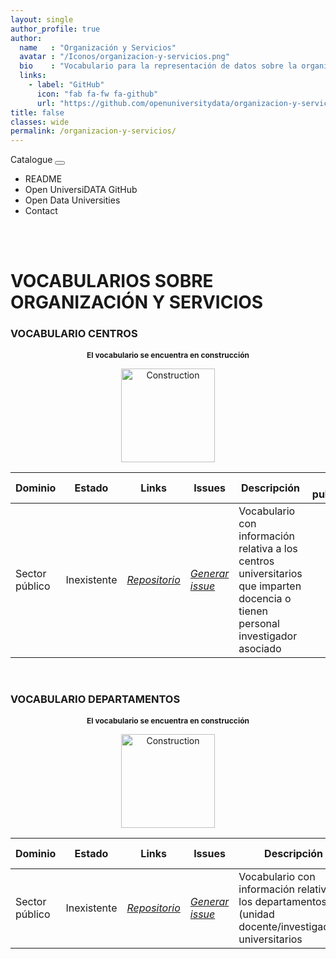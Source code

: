 ```yaml
---
layout: single
author_profile: true 
author:
  name   : "Organización y Servicios"
  avatar : "/Iconos/organizacion-y-servicios.png"
  bio    : "Vocabulario para la representación de datos sobre la organización y los servicios universitarios."
  links:
    - label: "GitHub"
      icon: "fab fa-fw fa-github"
      url: "https://github.com/openuniversitydata/organizacion-y-servicios"
title: false
classes: wide
permalink: /organizacion-y-servicios/
---
```


<head>
	<style>	
	@media screen and (max-width: 760px) {
	td:nth-of-type(1):before { content: "Dominio"; }
	td:nth-of-type(2):before { content: "Estado"; }
	td:nth-of-type(3):before { content: "Links"; }	
	td:nth-of-type(4):before { content: "Issues"; }
	td:nth-of-type(5):before { content: "Descripción"; }	
	}
	</style>
  
<link rel="stylesheet" href="https://maxcdn.bootstrapcdn.com/bootstrap/4.5.2/css/bootstrap.min.css">
  <script src="https://ajax.googleapis.com/ajax/libs/jquery/3.5.1/jquery.min.js"></script>
  <script src="https://cdnjs.cloudflare.com/ajax/libs/popper.js/1.16.0/umd/popper.min.js"></script>
  <script src="https://maxcdn.bootstrapcdn.com/bootstrap/4.5.2/js/bootstrap.min.js"></script>
<link rel="stylesheet" href="https://maxcdn.bootstrapcdn.com/bootstrap/4.0.0/css/bootstrap.min.css" integrity="sha384-Gn5384xqQ1aoWXA+058RXPxPg6fy4IWvTNh0E263XmFcJlSAwiGgFAW/dAiS6JXm" crossorigin="anonymous">
	
<link href="/CatalogoUniversiDATA/stylesheet.css" rel="stylesheet"/>
	  
 <div class="navMenu">   
    <nav class="navbar navbar-expand-lg navbar-light bg-light" style="border-radius: 5px;">
  <a class="navbar-brand" href="https://openuniversitydata.github.io/CatalogoUniversiDATA/" style="text-decoration: none;">Catalogue</a>
  <button class="navbar-toggler" type="button" data-toggle="collapse" data-target="#navbarResponsive" aria-controls="navbarResponsive" aria-expanded="false" aria-label="Toggle navigation">
    <span class="navbar-toggler-icon"></span>
  </button>

  <div class="collapse navbar-collapse" id="navbarResponsive">
    <ul class="navbar-nav mr-auto">
      <li class="nav-item">
        <a class="nav-link" href="https://github.com/openuniversitydata/organizacion-y-servicios/blob/main/README.md" target="_blank" style="text-decoration: none;">README</a>
      </li>
      <li class="nav-item">
        <a class="nav-link" href="https://github.com/openuniversitydata/" target="_blank" style="text-decoration: none;">Open UniversiDATA GitHub</a>
      </li>
      <li class="nav-item">
        <a class="nav-link" href="https://openuniversitydata.github.io/UniversidadesAbiertas/" target="_blank" style="text-decoration: none;">Open Data Universities</a>
      </li>
      <li class="nav-item">
        <a class="nav-link" href="/CatalogoUniversiDATA/contact/" style="text-decoration: none;">Contact</a>
      </li>
    </ul>
  </div>
</nav>
<br><br>
</div>
</head>

<div id="bodyid">
  <link href="stylesheet.css" rel="stylesheet"/>
  <h1> VOCABULARIOS SOBRE ORGANIZACIÓN Y SERVICIOS </h1>
</div>

<p>

</p>

<div id="bodyid">
  <link href="stylesheet.css" rel="stylesheet"/>
  <h3> VOCABULARIO CENTROS </h3>
</div>

<p>

</p>

<h2 float="right" align="center" style="font-size: 0.75rem;"> El vocabulario se encuentra en construcción </h2>
<p float="right" align="center">   
<img src="/CatalogoUniversiDATA/Iconos/constrA.png" alt="Construction" width="150"/>
</p>

<table>
  <thead>
    <tr>
      <th>Dominio</th>
      <th>Estado</th>
      <th>Links</th>
      <th>Issues</th>
      <th>Descripción</th>
      <th>Fecha publicación</th>
      <th>Formatos</th>
      <th>Licencia</th>
      <th>Idiomas</th>
    </tr>
  </thead>
  <tbody>
    <tr>
      <td>Sector público</td>
      <td>Inexistente</td>
      <td>
        <em>
          <a href="https://github.com/openuniversitydata/organizacion-y-servicios/tree/main/vocab-centros" target="_blank">Repositorio</a>
        </em>
      </td>
      <td>
        <em>
          <a href="https://github.com/openuniversitydata/organizacion-y-servicios/issues" target="_blank">Generar issue</a>
        </em>
      </td>
      <td>Vocabulario con información relativa a los centros universitarios que imparten docencia o tienen personal investigador asociado</td>
      <td></td>
      <td></td>
      <td></td>
      <td>es</td>
    </tr>
  </tbody>
</table>

<br>

<div id="bodyid">
  <link href="stylesheet.css" rel="stylesheet"/>
  <h3> VOCABULARIO DEPARTAMENTOS </h3>
</div>

<p>

</p>

<h2 float="right" align="center" style="font-size: 0.75rem;"> El vocabulario se encuentra en construcción </h2>
<p float="right" align="center">   
<img src="/CatalogoUniversiDATA/Iconos/constrA.png" alt="Construction" width="150"/>
</p>

<table>
  <thead>
    <tr>
      <th>Dominio</th>
      <th>Estado</th>
      <th>Links</th>
      <th>Issues</th>
      <th>Descripción</th>
      <th>Fecha publicación</th>
      <th>Formatos</th>
      <th>Licencia</th>
      <th>Idiomas</th>
    </tr>
  </thead>
  <tbody>
    <tr>
      <td>Sector público</td>
      <td>Inexistente</td>
      <td>
        <em>
          <a href="https://github.com/openuniversitydata/organizacion-y-servicios/tree/main/vocab-departamentos" target="_blank">Repositorio</a>
        </em>
      </td>
      <td>
        <em>
          <a href="https://github.com/openuniversitydata/organizacion-y-servicios/issues" target="_blank">Generar issue</a>
        </em>
      </td>
      <td>Vocabulario con información relativa a los departamentos (unidad docente/investigadora) universitarios</td>
      <td></td>
      <td></td>
      <td></td>
      <td>es</td>
    </tr>
  </tbody>
</table>
